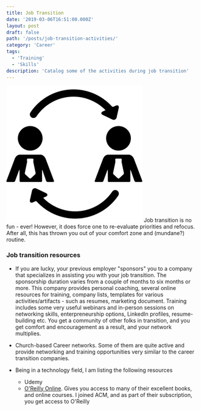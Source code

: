 ```yaml
---
title: Job Transition
date: '2019-03-06T16:51:00.000Z'
layout: post
draft: false
path: '/posts/job-transition-activities/'
category: 'Career'
tags:
  - 'Training'
  - 'Skills'
description: 'Catalog some of the activities during job transition'
---
```


![Hello](./job-transition-svgrepo-com.jpg 'Image Source: https://www.svgrepo.com/svg/43190/job-transition')
Job transition is no fun - ever! However, it does force one to re-evaluate priorities and refocus. After all, this has thrown you out of your comfort zone and (mundane?) routine.

### Job transition resources

- If you are lucky, your previous employer "sponsors" you to a company that specializes in assisting you with your job transition. The sponsorship duration varies from a couple of months to six months or more. This company provides personal coaching, several online resources for training, company lists, templates for various activities/artifacts - such as resumes, marketing document. Training includes some very useful webinars and in-person sessions on networking skills, enterpreneurship options, LinkedIn profiles, resume-building etc. You get a community of other folks in transition, and you get comfort and encouragement as a result, and your network multiplies.
- Church-based Career networks. Some of them are quite active and provide networking and training opportunities very similar to the career transition companies.
- Being in a technology field, I am listing the following resources

  - Udemy
  - [O'Reilly Online](https://learning.oreilly.com/home/). Gives you access to many of their excellent books, and online courses. I joined ACM, and as part of their subscription, you get access to O'Reilly
